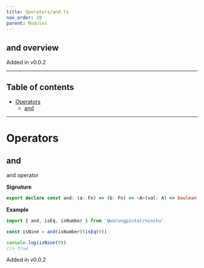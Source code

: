 ```yaml
---
title: Operators/and.ts
nav_order: 28
parent: Modules
---
```


## and overview

Added in v0.0.2

---

<h2 class="text-delta">Table of contents</h2>

- [Operators](#operators)
  - [and](#and)

---

# Operators

## and

and operator

**Signature**

```ts
export declare const and: (a: Fn) => (b: Fn) => <A>(val: A) => boolean
```

**Example**

```ts
import { and, isEq, isNumber } from '@warungpintar/ninshu'

const isNine = and(isNumber)(isEq(9))

console.log(isNine(9))
//> true
```

Added in v0.0.2
